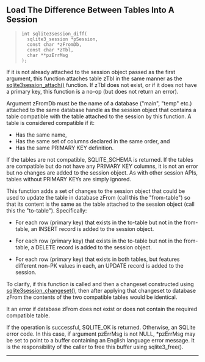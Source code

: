 ## Load The Difference Between Tables Into A Session


> ```
> int sqlite3session_diff(
>   sqlite3_session *pSession,
>   const char *zFromDb,
>   const char *zTbl,
>   char **pzErrMsg
> );
> 
> ```


If it is not already attached to the session object passed as the first
argument, this function attaches table zTbl in the same manner as the
[sqlite3session\_attach()](#sqlite3session_attach) function. If zTbl does not exist, or if it
does not have a primary key, this function is a no\-op (but does not return
an error).


Argument zFromDb must be the name of a database ("main", "temp" etc.)
attached to the same database handle as the session object that contains 
a table compatible with the table attached to the session by this function.
A table is considered compatible if it:


* Has the same name,
 * Has the same set of columns declared in the same order, and
 * Has the same PRIMARY KEY definition.



If the tables are not compatible, SQLITE\_SCHEMA is returned. If the tables
are compatible but do not have any PRIMARY KEY columns, it is not an error
but no changes are added to the session object. As with other session
APIs, tables without PRIMARY KEYs are simply ignored.


This function adds a set of changes to the session object that could be
used to update the table in database zFrom (call this the "from\-table") 
so that its content is the same as the table attached to the session 
object (call this the "to\-table"). Specifically:


* For each row (primary key) that exists in the to\-table but not in 
 the from\-table, an INSERT record is added to the session object.



 - For each row (primary key) that exists in the to\-table but not in 
 the from\-table, a DELETE record is added to the session object.



 - For each row (primary key) that exists in both tables, but features 
 different non\-PK values in each, an UPDATE record is added to the
 session.



To clarify, if this function is called and then a changeset constructed
using [sqlite3session\_changeset()](#sqlite3session_changeset), then after applying that changeset to 
database zFrom the contents of the two compatible tables would be 
identical.


It an error if database zFrom does not exist or does not contain the
required compatible table.


If the operation is successful, SQLITE\_OK is returned. Otherwise, an SQLite
error code. In this case, if argument pzErrMsg is not NULL, \*pzErrMsg
may be set to point to a buffer containing an English language error 
message. It is the responsibility of the caller to free this buffer using
sqlite3\_free().




---


